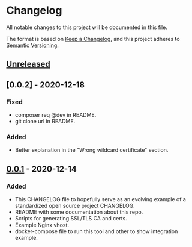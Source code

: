 # Changelog
All notable changes to this project will be documented in this file.

The format is based on [Keep a Changelog](https://keepachangelog.com/en/1.0.0/),
and this project adheres to [Semantic Versioning](https://semver.org/spec/v2.0.0.html).

## [Unreleased]

## [0.0.2] - 2020-12-18
### Fixed
- composer req @dev in README.
- git clone url in README.
### Added
- Better explanation in the "Wrong wildcard certificate" section.

## [0.0.1] - 2020-12-14
### Added
- This CHANGELOG file to hopefully serve as an evolving example of a
  standardized open source project CHANGELOG.
- README with some documentation about this repo.
- Scripts for generating SSL/TLS CA and certs.
- Example Nginx vhost.
- docker-compose file to run this tool and other to show integration example.

[Unreleased]: https://github.com/masfernandez/nginx-proxy-local-development/compare/v0.0.1...HEAD
[0.0.1]: https://github.com/masfernandez/nginx-proxy-local-development/releases/tag/v0.0.1